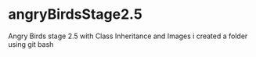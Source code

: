 # angryBirdsStage2.5
Angry Birds stage 2.5 with Class Inheritance and Images
i created a folder 
using git bash